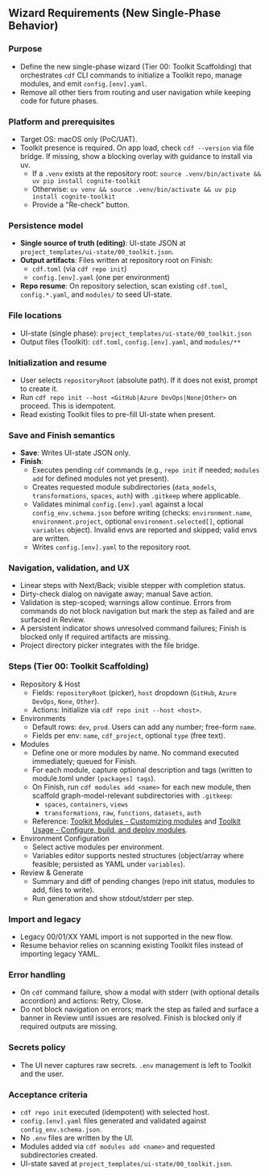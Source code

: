## Wizard Requirements (New Single-Phase Behavior)

### Purpose

- Define the new single-phase wizard (Tier 00: Toolkit Scaffolding) that orchestrates `cdf` CLI commands to initialize a Toolkit repo, manage modules, and emit `config.[env].yaml`.
- Remove all other tiers from routing and user navigation while keeping code for future phases.

### Platform and prerequisites

- Target OS: macOS only (PoC/UAT).
- Toolkit presence is required. On app load, check `cdf --version` via file bridge. If missing, show a blocking overlay with guidance to install via uv.
  - If a `.venv` exists at the repository root: `source .venv/bin/activate && uv pip install cognite-toolkit`
  - Otherwise: `uv venv && source .venv/bin/activate && uv pip install cognite-toolkit`
  - Provide a "Re-check" button.

### Persistence model

- **Single source of truth (editing)**: UI-state JSON at `project_templates/ui-state/00_toolkit.json`.
- **Output artifacts**: Files written at repository root on Finish:
  - `cdf.toml` (via `cdf repo init`)
  - `config.[env].yaml` (one per environment)
- **Repo resume**: On repository selection, scan existing `cdf.toml`, `config.*.yaml`, and `modules/` to seed UI-state.

### File locations

- UI-state (single phase): `project_templates/ui-state/00_toolkit.json`
- Output files (Toolkit): `cdf.toml`, `config.[env].yaml`, and `modules/**`

### Initialization and resume

- User selects `repositoryRoot` (absolute path). If it does not exist, prompt to create it.
- Run `cdf repo init --host <GitHub|Azure DevOps|None|Other>` on proceed. This is idempotent.
- Read existing Toolkit files to pre-fill UI-state when present.

### Save and Finish semantics

- **Save**: Writes UI-state JSON only.
- **Finish**:
  - Executes pending `cdf` commands (e.g., `repo init` if needed; `modules add` for defined modules not yet present).
  - Creates requested module subdirectories (`data_models`, `transformations`, `spaces`, `auth`) with `.gitkeep` where applicable.
  - Validates minimal `config.[env].yaml` against a local `config_env.schema.json` before writing (checks: `environment.name`, `environment.project`, optional `environment.selected[]`, optional `variables` object). Invalid envs are reported and skipped; valid envs are written.
  - Writes `config.[env].yaml` to the repository root.

### Navigation, validation, and UX

- Linear steps with Next/Back; visible stepper with completion status.
- Dirty-check dialog on navigate away; manual Save action.
- Validation is step-scoped; warnings allow continue. Errors from commands do not block navigation but mark the step as failed and are surfaced in Review.
- A persistent indicator shows unresolved command failures; Finish is blocked only if required artifacts are missing.
- Project directory picker integrates with the file bridge.

### Steps (Tier 00: Toolkit Scaffolding)

- Repository & Host
  - Fields: `repositoryRoot` (picker), `host` dropdown (`GitHub`, `Azure DevOps`, `None`, `Other`).
  - Actions: Initialize via `cdf repo init --host <host>`.
- Environments
  - Default rows: `dev`, `prod`. Users can add any number; free-form `name`.
  - Fields per env: `name`, `cdf_project`, optional `type` (free text).
- Modules
  - Define one or more modules by name. No command executed immediately; queued for Finish.
  - For each module, capture optional description and tags (written to module.toml under `[packages] tags`).
  - On Finish, run `cdf modules add <name>` for each new module, then scaffold graph-model-relevant subdirectories with `.gitkeep`:
    - `spaces`, `containers`, `views`
    - `transformations`, `raw`, `functions`, `datasets`, `auth`
  - Reference: [Toolkit Modules - Customizing modules](https://docs.cognite.com/cdf/deploy/cdf_toolkit/guides/modules/custom) and [Toolkit Usage - Configure, build, and deploy modules](https://docs.cognite.com/cdf/deploy/cdf_toolkit/guides/usage).
- Environment Configuration
  - Select active modules per environment.
  - Variables editor supports nested structures (object/array where feasible; persisted as YAML under `variables`).
- Review & Generate
  - Summary and diff of pending changes (repo init status, modules to add, files to write).
  - Run generation and show stdout/stderr per step.

### Import and legacy

- Legacy 00/01/XX YAML import is not supported in the new flow.
- Resume behavior relies on scanning existing Toolkit files instead of importing legacy YAML.

### Error handling

- On `cdf` command failure, show a modal with stderr (with optional details accordion) and actions: Retry, Close.
- Do not block navigation on errors; mark the step as failed and surface a banner in Review until issues are resolved. Finish is blocked only if required outputs are missing.

### Secrets policy

- The UI never captures raw secrets. `.env` management is left to Toolkit and the user.

### Acceptance criteria

- `cdf repo init` executed (idempotent) with selected host.
- `config.[env].yaml` files generated and validated against `config_env.schema.json`.
- No `.env` files are written by the UI.
- Modules added via `cdf modules add <name>` and requested subdirectories created.
- UI-state saved at `project_templates/ui-state/00_toolkit.json`.